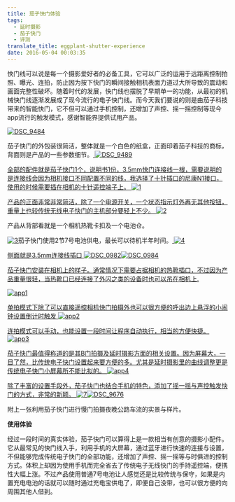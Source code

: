 ```yaml
---
title: 茄子快门体验
tags:
  - 延时摄影
  - 茄子快门
  - 评测
translate_title: eggplant-shutter-experience
date: 2016-05-04 00:03:35
---
```


快门线可以说是每一个摄影爱好者的必备工具，它可以广泛的运用于远距离控制拍照、曝光、连拍，防止因为按下快门的瞬间接触相机表面力道过大所导致的震动和画面完整性破坏。随着时代的发展，快门线也摆脱了早期单一的功能，从最初的机械快门线逐渐发展成了现今流行的电子快门线。而今天我们要说的则是由茄子科技带来的智能快门，它不但可以通过手机控制，还增加了声控、摇一摇控制等现今app流行的触发模式，感谢智能界提供试用产品。

<span style="text-decoration: underline;"> [![DSC_9484](http://www.joylab.cn/wp-content/uploads/2016/05/DSC_9484.jpg)](http://www.joylab.cn/wp-content/uploads/2016/05/DSC_9484.jpg)</span>

茄子快门的外包装很简洁，整体就是一个白色的纸盒，正面印着茄子科技的商标，背面则是产品的一些参数细节。<span style="text-decoration: underline;">
[![DSC_9489](http://www.joylab.cn/wp-content/uploads/2016/05/DSC_9489.jpg)](http://www.joylab.cn/wp-content/uploads/2016/05/DSC_9489.jpg)</span>

<span style="text-decoration: underline;">全部的配件就是茄子快门1个，说明书1份，3.5mm快门连接线一根，需要说明的是连接线会因为相机接口不同配置不同的线，我选择了十针插口的尼康N1接口，使用的时候需要插在相机的十针遥控端子上。
[![1](http://www.joylab.cn/wp-content/uploads/2016/05/1.jpg)](http://www.joylab.cn/wp-content/uploads/2016/05/1.jpg)</span>

<span style="text-decoration: underline;">产品的正面非常非常简洁，除了一个电源开关，一个状态指示灯外再无其他按钮，重量上也较传统无线电子快门的主机部分要轻上不少。
[![2](http://www.joylab.cn/wp-content/uploads/2016/05/2.jpg)](http://www.joylab.cn/wp-content/uploads/2016/05/2.jpg)</span>

产品从背部看就是一个相机热靴卡扣及一个电池仓。

<span style="text-decoration: underline;">[![3](http://www.joylab.cn/wp-content/uploads/2016/05/3.jpg)](http://www.joylab.cn/wp-content/uploads/2016/05/3.jpg)</span>茄子快门使用2节7号电池供电，最长可以待机半年时间。<span style="text-decoration: underline;">
[![4](http://www.joylab.cn/wp-content/uploads/2016/05/4.jpg)](http://www.joylab.cn/wp-content/uploads/2016/05/4.jpg)</span>

<span style="text-decoration: underline;">侧面就是3.5mm连接线插口
[![DSC_0982](http://www.joylab.cn/wp-content/uploads/2016/05/DSC_0982.jpg)](http://www.joylab.cn/wp-content/uploads/2016/05/DSC_0982.jpg)[![DSC_0984](http://www.joylab.cn/wp-content/uploads/2016/05/DSC_0984.jpg)](http://www.joylab.cn/wp-content/uploads/2016/05/DSC_0984.jpg)</span>

<span style="text-decoration: underline;">茄子快门安装在相机上的样子。通常情况下需要占据相机的热靴插口，不过因为产品重量很轻，当热靴口已经连接了外闪之类的设备时也可以吊在相机上.</span>

<span style="text-decoration: underline;">[![app1](http://www.joylab.cn/wp-content/uploads/2016/05/app1.jpg)](http://www.joylab.cn/wp-content/uploads/2016/05/app1.jpg)</span>

<span style="text-decoration: underline;">单拍模式下除了可以直接遥控相机快门拍摄外也可以很方便的呼出边上悬浮的小闹钟设置倒计时触发
[![app2](http://www.joylab.cn/wp-content/uploads/2016/05/app2.jpg)](http://www.joylab.cn/wp-content/uploads/2016/05/app2.jpg)</span>

<span style="text-decoration: underline;">连拍模式可以手动，也能设置一段时间让程序自动执行，相当的方便快捷。
[![app3](http://www.joylab.cn/wp-content/uploads/2016/05/app3.jpg)](http://www.joylab.cn/wp-content/uploads/2016/05/app3.jpg)</span>

<span style="text-decoration: underline;">茄子快门最值得称道的是其B门拍摄及延时摄影方面的相关设置。因为屏幕大，一目了然，比传统电子快门设置起来要方便的多。尤其是延时摄影里的曲线调整更是传统电子快门小屏幕所不能比拟的。
[![app4](http://www.joylab.cn/wp-content/uploads/2016/05/app4.jpg)](http://www.joylab.cn/wp-content/uploads/2016/05/app4.jpg)</span>

<span style="text-decoration: underline;">除了丰富的设置手段外，茄子快门也结合手机的特色，添加了摇一摇与声控触发快门的方式，非常的新颖。
[![7](http://www.joylab.cn/wp-content/uploads/2016/05/7.jpg)](http://www.joylab.cn/wp-content/uploads/2016/05/7.jpg)</span><span style="text-decoration: underline;">[![DSC_9676](http://www.joylab.cn/wp-content/uploads/2016/05/DSC_9676.jpg)](http://www.joylab.cn/wp-content/uploads/2016/05/DSC_9676.jpg)</span>

附上一张利用茄子快门进行慢门拍摄夜晚公路车流的实景与样片。

**使用体验**

经过一段时间的真实体验，茄子快门可以算得上是一款相当有创意的摄影小配件。它从最常见的快门线入手，利用手机的大屏幕，通过蓝牙进行快速的连接与设置，不但能够完成传统电子快门的全部功能，还增加了声控、摇一摇等与时俱进的控制方式。体积上却因为使用手机而完全省去了传统电子无线快门的手持遥控端，便携性大幅上涨。不过产品使用普通7号电池让人感觉还是比较传统与保守，如果是内置充电电池的话就可以随时通过充电宝供电了，即便自己没带，也可以很方便的向周围其他人借到。